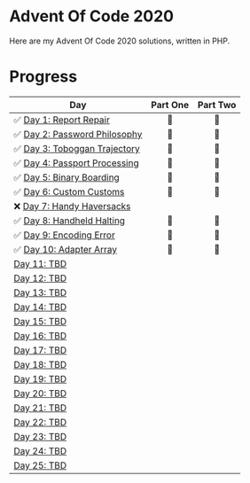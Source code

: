 # Advent Of Code 2020 

Here are my Advent Of Code 2020 solutions, written in PHP. 

# Progress

| Day  | Part One | Part Two | 
|---|:---:|:---:|
| ✅ [Day 1: Report Repair](https://github.com/pwncraft/adventofcode2020/tree/master/advent/Day01)| 🌠 | 🌠 |
| ✅ [Day 2: Password Philosophy](https://github.com/pwncraft/adventofcode2020/tree/master/advent/Day02)| 🌠 | 🌠 |
| ✅ [Day 3: Toboggan Trajectory](https://github.com/pwncraft/adventofcode2020/tree/master/advent/Day03)| 🌠 | 🌠 |
| ✅ [Day 4: Passport Processing](https://github.com/pwncraft/adventofcode2020/tree/master/advent/Day04)| 🌠 | 🌠 |
| ✅ [Day 5: Binary Boarding](https://github.com/pwncraft/adventofcode2020/tree/master/advent/Day05)| 🌠 | 🌠 |
| ✅ [Day 6: Custom Customs](https://github.com/pwncraft/adventofcode2020/tree/master/advent/Day06)| 🌠 | 🌠 |
| ❌ [Day 7: Handy Haversacks](https://github.com/pwncraft/adventofcode2020/tree/master/advent/Day07)| | |
| ✅ [Day 8: Handheld Halting](https://github.com/pwncraft/adventofcode2020/tree/master/advent/Day08)| 🌠 | 🌠 |
| ✅ [Day 9: Encoding Error](https://github.com/pwncraft/adventofcode2020/tree/master/advent/Day09)| 🌠 | 🌠 |
| ✅ [Day 10: Adapter Array](https://github.com/pwncraft/adventofcode2020/tree/master/advent/Day10)| 🌠 | 🌠 |
| [Day 11: TBD]()| | |
| [Day 12: TBD]()| | |
| [Day 13: TBD]()| | |
| [Day 14: TBD]()| | |
| [Day 15: TBD]()| | |
| [Day 16: TBD]()| | |
| [Day 17: TBD]()| | |
| [Day 18: TBD]()| | |
| [Day 19: TBD]()| | |
| [Day 20: TBD]()| | |
| [Day 21: TBD]()| | |
| [Day 22: TBD]()| | |
| [Day 23: TBD]()| | |
| [Day 24: TBD]()| | |
| [Day 25: TBD]()| | |